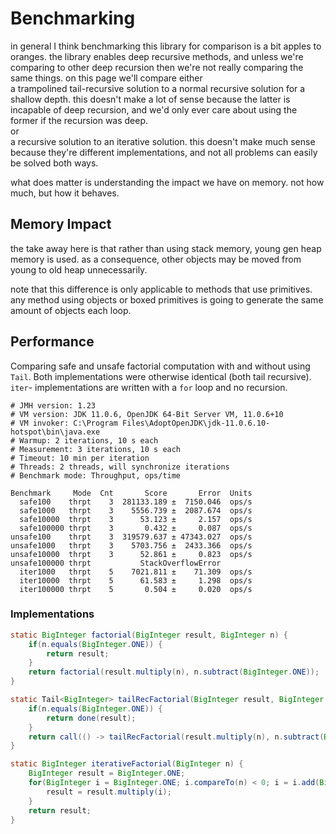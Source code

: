 # Benchmarking

in general I think benchmarking this library for comparison is a bit apples to oranges.
the library enables deep recursive methods, and unless we're comparing to other 
deep recursion then we're not really comparing the same things. 
on this page we'll compare either  
a trampolined tail-recursive solution to a normal recursive solution for a shallow depth. 
this doesn't make a lot of sense because the latter is incapable of deep recursion, 
and we'd only ever care about using the former if the recursion was deep.  
or  
a recursive solution to an iterative solution. 
this doesn't make much sense because they're different implementations, 
and not all problems can easily be solved both ways.

what does matter is understanding the impact we have on memory. 
not how much, but how it behaves.

## Memory Impact

the take away here is that rather than using stack memory, 
young gen heap memory is used. 
as a consequence, other objects may be moved from young to old heap unnecessarily.

note that this difference is only applicable to methods that use primitives.
any method using objects or boxed primitives is going to generate the same 
amount of objects each loop.

## Performance

Comparing safe and unsafe factorial computation with and without using `Tail`. 
Both implementations were otherwise identical (both tail recursive).  
`iter`- implementations are written with a `for` loop and no recursion.

```
# JMH version: 1.23
# VM version: JDK 11.0.6, OpenJDK 64-Bit Server VM, 11.0.6+10
# VM invoker: C:\Program Files\AdoptOpenJDK\jdk-11.0.6.10-hotspot\bin\java.exe
# Warmup: 2 iterations, 10 s each
# Measurement: 3 iterations, 10 s each
# Timeout: 10 min per iteration
# Threads: 2 threads, will synchronize iterations
# Benchmark mode: Throughput, ops/time

Benchmark     Mode  Cnt       Score       Error  Units
  safe100    thrpt    3  281133.189 ±  7150.046  ops/s
  safe1000   thrpt    3    5556.739 ±  2087.674  ops/s
  safe10000  thrpt    3      53.123 ±     2.157  ops/s
  safe100000 thrpt    3       0.432 ±     0.087  ops/s
unsafe100    thrpt    3  319579.637 ± 47343.027  ops/s
unsafe1000   thrpt    3    5703.756 ±  2433.366  ops/s
unsafe10000  thrpt    3      52.861 ±     0.823  ops/s
unsafe100000 thrpt           StackOverflowError
  iter1000   thrpt    5    7021.811 ±    71.309  ops/s
  iter10000  thrpt    5      61.583 ±     1.298  ops/s
  iter100000 thrpt    5       0.504 ±     0.020  ops/s
```

### Implementations

```java
static BigInteger factorial(BigInteger result, BigInteger n) {
    if(n.equals(BigInteger.ONE)) {
        return result;
    }
    return factorial(result.multiply(n), n.subtract(BigInteger.ONE));
}

static Tail<BigInteger> tailRecFactorial(BigInteger result, BigInteger n) {
    if(n.equals(BigInteger.ONE)) {
        return done(result);
    }
    return call(() -> tailRecFactorial(result.multiply(n), n.subtract(BigInteger.ONE)));
}

static BigInteger iterativeFactorial(BigInteger n) {
    BigInteger result = BigInteger.ONE;
    for(BigInteger i = BigInteger.ONE; i.compareTo(n) < 0; i = i.add(BigInteger.ONE)) {
        result = result.multiply(i);
    }
    return result;
}
```
